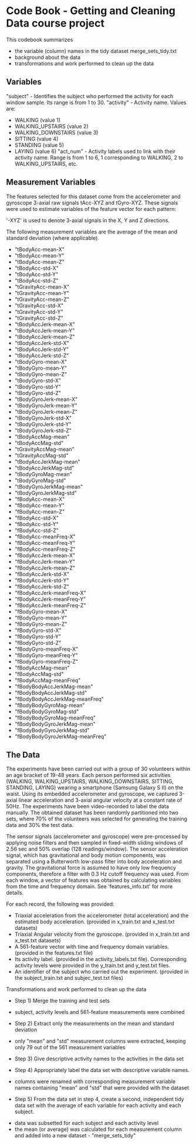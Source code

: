 # Code Book - Getting and Cleaning Data course project
This codebook summarizes 
* the variable (column) names in the tidy dataset merge_sets_tidy.txt
* background about the data
* transformations and work performed to clean up the data

## Variables
"subject" - Identifies the subject who performed the activity for each window sample. Its range is from 1 to 30.
"activity" - Activity name.  Values are: 
* WALKING (value 1)
* WALKING_UPSTAIRS (value 2)
* WALKING_DOWNSTAIRS (value 3)
* SITTING (value 4)
* STANDING (value 5)
* LAYING (value 6)
"act_num" - Activity labels used to link with their activity name.  Range is from 1 to 6, 1 corresponding to WALKING, 2 to WALKING_UPSTAIRS, etc.

## Measurement Variables
The features selected for this dataset come from the accelerometer and gyroscope 3-axial raw signals tAcc-XYZ and tGyro-XYZ.  These signals were used to estimate variables of the feature vector for each pattern:  

'-XYZ' is used to denote 3-axial signals in the X, Y and Z directions.

The following measurement variables are the average of the mean and standard deviation (where applicable).

* "tBodyAcc-mean-X"
* "tBodyAcc-mean-Y"
* "tBodyAcc-mean-Z"
* "tBodyAcc-std-X"
* "tBodyAcc-std-Y"
* "tBodyAcc-std-Z"
* "tGravityAcc-mean-X"
* "tGravityAcc-mean-Y"
* "tGravityAcc-mean-Z"
* "tGravityAcc-std-X"
* "tGravityAcc-std-Y"
* "tGravityAcc-std-Z"
* "tBodyAccJerk-mean-X"
* "tBodyAccJerk-mean-Y"
* "tBodyAccJerk-mean-Z"
* "tBodyAccJerk-std-X"
* "tBodyAccJerk-std-Y"
* "tBodyAccJerk-std-Z"
* "tBodyGyro-mean-X"
* "tBodyGyro-mean-Y"
* "tBodyGyro-mean-Z"
* "tBodyGyro-std-X"
* "tBodyGyro-std-Y"
* "tBodyGyro-std-Z"
* "tBodyGyroJerk-mean-X"
* "tBodyGyroJerk-mean-Y"
* "tBodyGyroJerk-mean-Z"
* "tBodyGyroJerk-std-X"
* "tBodyGyroJerk-std-Y"
* "tBodyGyroJerk-std-Z"
* "tBodyAccMag-mean"
* "tBodyAccMag-std"
* "tGravityAccMag-mean"
* "tGravityAccMag-std"
* "tBodyAccJerkMag-mean"
* "tBodyAccJerkMag-std"
* "tBodyGyroMag-mean"
* "tBodyGyroMag-std"
* "tBodyGyroJerkMag-mean"
* "tBodyGyroJerkMag-std"
* "fBodyAcc-mean-X"
* "fBodyAcc-mean-Y"
* "fBodyAcc-mean-Z"
* "fBodyAcc-std-X"
* "fBodyAcc-std-Y"
* "fBodyAcc-std-Z"
* "fBodyAcc-meanFreq-X"
* "fBodyAcc-meanFreq-Y"
* "fBodyAcc-meanFreq-Z"
* "fBodyAccJerk-mean-X"
* "fBodyAccJerk-mean-Y"
* "fBodyAccJerk-mean-Z"
* "fBodyAccJerk-std-X"
* "fBodyAccJerk-std-Y"
* "fBodyAccJerk-std-Z"
* "fBodyAccJerk-meanFreq-X"
* "fBodyAccJerk-meanFreq-Y"
* "fBodyAccJerk-meanFreq-Z"
* "fBodyGyro-mean-X"
* "fBodyGyro-mean-Y"
* "fBodyGyro-mean-Z"
* "fBodyGyro-std-X"
* "fBodyGyro-std-Y"
* "fBodyGyro-std-Z"
* "fBodyGyro-meanFreq-X"
* "fBodyGyro-meanFreq-Y"
* "fBodyGyro-meanFreq-Z"
* "fBodyAccMag-mean"
* "fBodyAccMag-std"
* "fBodyAccMag-meanFreq"
* "fBodyBodyAccJerkMag-mean"
* "fBodyBodyAccJerkMag-std"
* "fBodyBodyAccJerkMag-meanFreq"
* "fBodyBodyGyroMag-mean"
* "fBodyBodyGyroMag-std"
* "fBodyBodyGyroMag-meanFreq"
* "fBodyBodyGyroJerkMag-mean"
* "fBodyBodyGyroJerkMag-std"
* "fBodyBodyGyroJerkMag-meanFreq"

## The Data
The experiments have been carried out with a group of 30 volunteers within an age bracket of 19-48 years. Each person performed six activities (WALKING, WALKING_UPSTAIRS, WALKING_DOWNSTAIRS, SITTING, STANDING, LAYING) wearing a smartphone (Samsung Galaxy S II) on the waist. Using its embedded accelerometer and gyroscope, we captured 3-axial linear acceleration and 3-axial angular velocity at a constant rate of 50Hz. The experiments have been video-recorded to label the data manually. The obtained dataset has been randomly partitioned into two sets, where 70% of the volunteers was selected for generating the training data and 30% the test data. 

The sensor signals (accelerometer and gyroscope) were pre-processed by applying noise filters and then sampled in fixed-width sliding windows of 2.56 sec and 50% overlap (128 readings/window). The sensor acceleration signal, which has gravitational and body motion components, was separated using a Butterworth low-pass filter into body acceleration and gravity. The gravitational force is assumed to have only low frequency components, therefore a filter with 0.3 Hz cutoff frequency was used. From each window, a vector of features was obtained by calculating variables from the time and frequency domain. See 'features_info.txt' for more details. 

For each record, the following was provided:
* Triaxial acceleration from the accelerometer (total acceleration) and the estimated body acceleration. (provided in x_train.txt and x_test.txt datasets) 
* Triaxial Angular velocity from the gyroscope.  (provided in x_train.txt and x_test.txt datasets) 
* A 561-feature vector with time and frequency domain variables. (provided in the features.txt file)
* Its activity label. (provided in the activity_labels.txt file).  Corresponding activity levels were provided in the y_train.txt and y_test.txt files.
* An identifier of the subject who carried out the experiment. (provided in the subject_train.txt and subjec_test.txt files)

Transformations and work performed to clean up the data
* Step 1) Merge the training and test sets
- subject, activity levels and 561-feature measurements were combined

* Step 2) Extract only the measurements on the mean and standard deviation
- only "mean" and "std" measurement columns were extracted, keeping only 79 out of the 561 measurement variables

* Step 3) Give descriptive activity names to the activities in the data set

* Step 4) Appropriately label the data set with descriptive variable names.
- columns were renamed with corresponding measurement variable names containing "mean" and "std" that were provided with the dataset

* Step 5) From the data set in step 4, create a second, independent tidy data set with the average of each variable for each activity and each subject.
- data was subsetted for each subject and each activity level
- the mean (or average) was calculated for each measurement column and added into a new dataset - "merge_sets_tidy"



